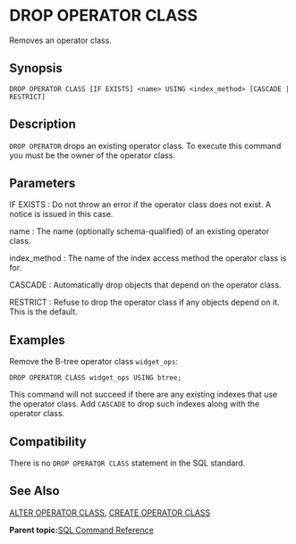 # DROP OPERATOR CLASS 

Removes an operator class.

## Synopsis 

``` {#sql_command_synopsis}
DROP OPERATOR CLASS [IF EXISTS] <name> USING <index_method> [CASCADE | RESTRICT]
```

## Description 

`DROP OPERATOR` drops an existing operator class. To execute this command you must be the owner of the operator class.

## Parameters 

IF EXISTS
:   Do not throw an error if the operator class does not exist. A notice is issued in this case.

name
:   The name \(optionally schema-qualified\) of an existing operator class.

index\_method
:   The name of the index access method the operator class is for.

CASCADE
:   Automatically drop objects that depend on the operator class.

RESTRICT
:   Refuse to drop the operator class if any objects depend on it. This is the default.

## Examples 

Remove the B-tree operator class `widget_ops`:

```
DROP OPERATOR CLASS widget_ops USING btree;
```

This command will not succeed if there are any existing indexes that use the operator class. Add `CASCADE` to drop such indexes along with the operator class.

## Compatibility 

There is no `DROP OPERATOR CLASS` statement in the SQL standard.

## See Also 

[ALTER OPERATOR CLASS](ALTER_OPERATOR_CLASS.html), [CREATE OPERATOR CLASS](CREATE_OPERATOR_CLASS.html)

**Parent topic:**[SQL Command Reference](../sql_commands/sql_ref.html)

